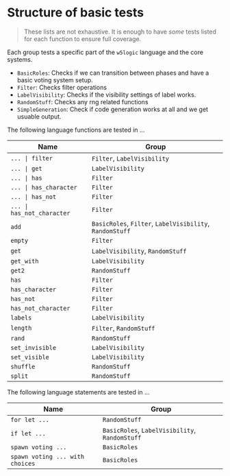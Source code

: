 # Structure of basic tests

> These lists are not exhaustive. It is enough to have *some* tests listed for
> each function to ensure full coverage.

Each group tests a specific part of the `w5logic` language and the core systems.

- `BasicRoles`: Checks if we can transition between phases and have a basic
  voting system setup.
- `Filter`: Checks filter operations
- `LabelVisibility`: Checks if the visibility settings of label works.
- `RandomStuff`: Checks any rng related functions
- `SimpleGeneration`: Check if code generation works at all and we get usuable
  output.

The following language functions are tested in ...

| Name | Group |
|-|-|
| `... \| filter` | `Filter`, `LabelVisibility` |
| `... \| get` | `LabelVisibility` |
| `... \| has` | `Filter` |
| `... \| has_character` | `Filter` |
| `... \| has_not` | `Filter` |
| `... \| has_not_character` | `Filter` |
| `add` | `BasicRoles`, `Filter`, `LabelVisibility`, `RandomStuff` |
| `empty` | `Filter` |
| `get` | `LabelVisibility`, `RandomStuff` |
| `get_with` | `LabelVisibility` |
| `get2` | `RandomStuff` |
| `has` | `Filter` |
| `has_character` | `Filter` |
| `has_not` | `Filter` |
| `has_not_character` | `Filter` |
| `labels` | `LabelVisibility` |
| `length` | `Filter`, `RandomStuff` |
| `rand` | `RandomStuff` |
| `set_invisible` | `LabelVisibility` |
| `set_visible` | `LabelVisibility` |
| `shuffle` | `RandomStuff` |
| `split` | `RandomStuff` |

The following language statements are tested in ...

| Name | Group |
|-|-|
| `for let ...` | `RandomStuff` |
| `if let ...` | `BasicRoles`, `LabelVisibility`, `RandomStuff` |
| `spawn voting ...` | `BasicRoles` |
| `spawn voting ... with choices` | `BasicRoles` |
